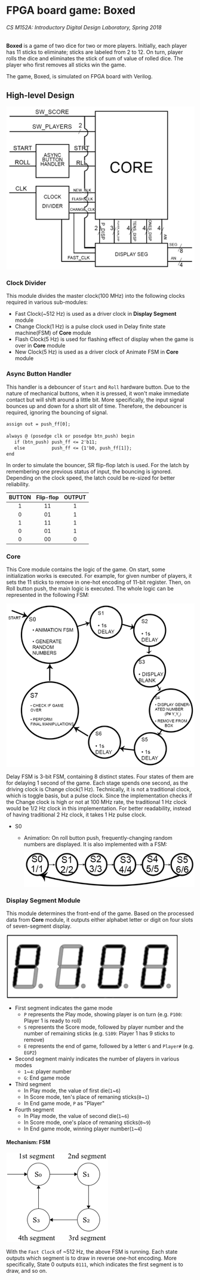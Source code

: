 # FPGA board game: Boxed
###### CS M152A: Introductory Digital Design Laboratory, Spring 2018

**Boxed** is a game of two dice for two or more players. Initially, each
player has 11 sticks to eliminate; sticks are labeled from 2 to 12. On turn,
player rolls the dice and eliminates the stick of sum of value of rolled dice.
The player who first removes all sticks win the game.

The game, Boxed, is simulated on FPGA board with Verilog.

## High-level Design
![High-level Design](/img/structure.png)

### Clock Divider
This module divides the master clock(100 MHz) into the following clocks required
in various sub-modules:
* Fast Clock(~512 Hz) is used as a driver clock in **Display Segment** module
* Change Clock(1 Hz) is a pulse clock used in Delay finite state machine(FSM) 
	of **Core** module
* Flash Clock(5 Hz) is used for flashing effect of display when the game is over 
	in **Core** module
* New Clock(5 Hz) is used as a driver clock of Animate FSM in **Core** module


### Async Button Handler
This handler is a debouncer of `Start` and `Roll` hardware button. Due to
the nature of mechanical buttons, when it is pressed, it won't 
make immediate contact but will shift around a little bit. More specifically,
the input signal bounces up and down for a short slit of time. Therefore, the
debouncer is required, ignoring the bouncing of signal.
```
assign out = push_ff[0];

always @ (posedge clk or posedge btn_push) begin
   if (btn_push) push_ff <= 2'b11;
   else          push_ff <= {1'b0, push_ff[1]};
end
```
In order to simulate the bouncer, SR flip-flop latch is used. For the latch by 
remembering one previous status of input, the bouncing is ignored. Depending on
the clock speed, the latch could be re-sized for better reliability.

| BUTTON | Flip-flop | OUTPUT |
|:------:|:---------:|:------:|
| 1      | 11        | 1      |
| 0      | 01        | 1      |
| 1      | 11        | 1      |
| 0      | 01        | 1      |
| 0      | 00        | 0      |

### Core
This Core module contains the logic of the game. On start, some initialization
works is executed. For example, for given number of players, it sets the
11 sticks to remove in one-hot encoding of 11-bit register. Then, on Roll button
push, the main logic is executed. The whole logic can be represented in the 
following FSM:

![Delay FSM](/img/delay_fsm.png)

Delay FSM is 3-bit FSM, containing 8 distinct states. Four states of them
are for delaying 1 second of the game. Each stage spends one second, as 
the driving clock is Change clock(1 Hz). Technically, it is not a traditional
clock, which is toggle basis, but a pulse clock. Since the implementation checks
if the Change clock is high or not at 100 MHz rate, the traditional 1 Hz clock
would be 1/2 Hz clock in this implementation. For better readability, instead of 
having traditional 2 Hz clock, it takes 1 Hz pulse clock.

* S0
	* Animation: On roll button push, frequently-changing random numbers are
		displayed. It is also implemented with a FSM:
		
		![Animate FSM](/img/animate_fsm.png)

### Display Segment Module
This module determines the front-end of the game. Based on the processed data from
**Core** module, it outputs either alphabet letter or digit on four slots of 
seven-segment display.

![Seven Segments](/img/seven_seg.png)

* First segment indicates the game mode
    * `P` represents the Play mode, showing player is on turn (e.g. `P100`: Player 1 is ready to roll)
    * `S` represents the Score mode, followed by player number and the number of remaining
        sticks (e.g. `S109`: Player 1 has 9 sticks to remove) 
    * `E` represents the end of game, followed by a letter `G` and `Player#` (e.g. `EGP2`)
* Second segment mainly indicates the number of players in various modes
    * `1`~`4`: player number
    * `G`: End game mode
* Third segment
    * In Play mode, the value of first die(`1`~`6`)
    * In Score mode, ten's place of remaning sticks(`0`~`1`)
    * In End game mode, `P` as "Player"
* Fourth segment
    * In Play mode, the value of second die(`1`~`6`)
    * In Score mode, one's place of remaning sticks(`0`~`9`)
    * In End game mode, winning player number(`1`~`4`)
    
#### Mechanism: FSM
![Display FSM](/img/display_fsm.png)

With the `Fast Clock` of ~512 Hz, the above FSM is running. Each state outputs 
which segment is to draw in reverse one-hot encoding. More specifically, State 0 
outputs `0111`, which indicates the first segment is to draw, and so on. 